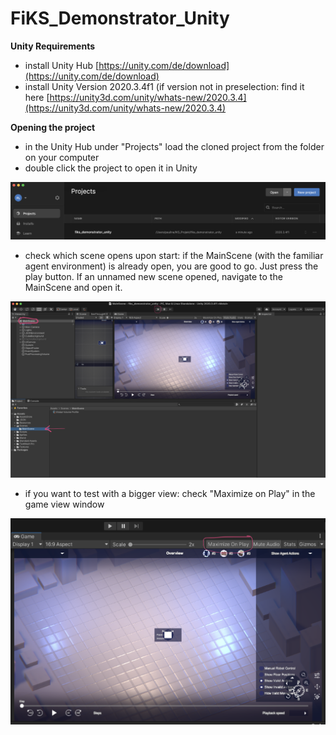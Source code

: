 # FiKS_Demonstrator_Unity

**Unity Requirements**
- install Unity Hub [https://unity.com/de/download](https://unity.com/de/download)
- install Unity Version 2020.3.4f1 (if version not in preselection: find it here [https://unity3d.com/unity/whats-new/2020.3.4](https://unity3d.com/unity/whats-new/2020.3.4)

**Opening the project**
- in the Unity Hub under "Projects" load the cloned project from the folder on your computer
- double click the project to open it in Unity

![plot](./Screenshots/UnityHub.png)

- check which scene opens upon start: if the MainScene (with the familiar agent environment) is already open, you are good to go. Just press the play button. If an unnamed new scene opened, navigate to the MainScene and open it.

![plot](./Screenshots/Unity.png)

- if you want to test with a bigger view: check "Maximize on Play" in the game view window

![plot](./Screenshots/MaximizeGameView.png)





